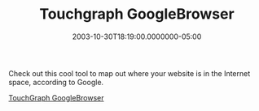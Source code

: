 ﻿---
title: Touchgraph GoogleBrowser
date: "2003-10-30T18:19:00.0000000-05:00"
description: Check out this cool tool to map out where your website is in the
featuredImage: /img/default-post-image.jpg
---

Check out this cool tool to map out where your website is in the Internet space, according to Google.

[TouchGraph GoogleBrowser](http://www.touchgraph.com/TGGoogleBrowser.html)

